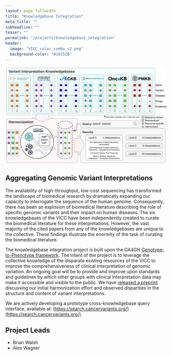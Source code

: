 ```yaml
---
layout: page-fullwidth
title: "Knowledgebase Integration"
meta_title: ""
subheadline: ""
teaser: ""
permalink: "/projects/knowledgebase_integration"
header:
  image: "VICC_color_combo_v2.png"
  background-color: "#18252B"
---
```


<img src="/assets/img/vicc_strategy.png">

## Aggregating Genomic Variant Interpretations
The availability of high-throughput, low-cost sequencing has transformed the landscape of biomedical research by dramatically expanding our capacity to interrogate the sequence of the human genome. Consequently, there has been an explosion of biomedical literature describing the role of specific genomic variants and their impact on human diseases.
The six knowledgebases of the VICC have been independently created to curate the biomedical literature for these interpretations. However, the vast majority of the cited papers from any of the knowledgebases are unique to the collective. These findings illustrate the enormity of the task of curating the biomedical literature.

The knowledgebase integration project is built upon the GA4GH [Genotype-to-Phenotype framework](http://ga4gh-schemas.readthedocs.io/en/latest/api/genotypephenotype.html). The intent of the project is to leverage the collective knowledge of the disparate existing resources of the VICC to improve the comprehensiveness of clinical interpretation of genomic variation. An ongoing goal will be to provide and improve upon standards and guidelines by which other groups with clinical interpretation data may make it accessible and visible to the public. We have [released a preprint](https://www.biorxiv.org/content/early/2018/07/11/366856) discussing our initial harmonization effort and observed disparities in the structure and content of variant interpretations.

We are actively developing a prototype cross-knowledgebase query interface, available at: [https://search.cancervariants.org/](https://search.cancervariants.org/).

## Project Leads

* Brian Walsh
* Alex Wagner